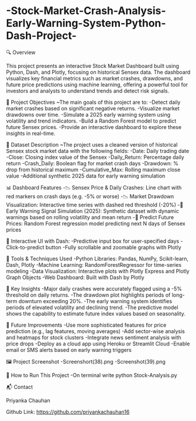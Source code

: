 # -Stock-Market-Crash-Analysis-Early-Warning-System-Python-Dash-Project-

🔍 Overview

This project presents an interactive Stock Market Dashboard built using Python, Dash, and Plotly, focusing on historical Sensex data. The dashboard visualizes key financial metrics such as market crashes, drawdowns, and future price predictions using machine learning, offering a powerful tool for investors and analysts to understand trends and detect risk signals.

🎯 Project Objectives
~The main goals of this project are to:
-Detect daily market crashes based on significant negative returns.
-Visualize market drawdowns over time.
-Simulate a 2025 early warning system using volatility and trend indicators.
-Build a Random Forest model to predict future Sensex prices.
-Provide an interactive dashboard to explore these insights in real-time.

📁 Dataset Description
~The project uses a cleaned version of historical Sensex stock market data with the following fields:
-Date: Daily trading date
-Close: Closing index value of the Sensex
-Daily_Return: Percentage daily return
-Crash_Daily: Boolean flag for market crash days
-Drawdown: % drop from historical maximum
-Cumulative_Max: Rolling maximum close value
-Additional synthetic 2025 data for early warning simulation

📊 Dashboard Features
-📉 Sensex Price & Daily Crashes: Line chart with red markers on crash days (e.g. -5% or worse)
-📉 Market Drawdown Visualization: Interactive time series with dashed red threshold (-20%)
-🚨 Early Warning Signal Simulation (2025): Synthetic dataset with dynamic warnings based on rolling volatility and mean return
-🤖 Predict Future Prices: Random Forest regression model predicting next N days of Sensex prices

📱 Interactive UI with Dash:
-Predictive input box for user-specified days
-Click-to-predict button
-Fully scrollable and zoomable graphs with Plotly

🧠 Tools & Techniques Used
-Python Libraries: Pandas, NumPy, Scikit-learn, Dash, Plotly
-Machine Learning: RandomForestRegressor for time-series modeling
-Data Visualization: Interactive plots with Plotly Express and Plotly Graph Objects
-Web Dashboard: Built with Dash by Plotly

📌 Key Insights
-Major daily crashes were accurately flagged using a -5% threshold on daily returns.
-The drawdown plot highlights periods of long-term downturn exceeding 20%.
-The early warning system identifies periods of elevated volatility and declining trend.
-The predictive model shows the capability to estimate future index values based on seasonality.

🚀 Future Improvements
-Use more sophisticated features for price prediction (e.g., lag features, moving averages)
-Add sector-wise analysis and heatmaps for stock clusters
-Integrate news sentiment analysis with price drops
-Deploy as a cloud app using Heroku or Streamlit Cloud
-Enable email or SMS alerts based on early warning triggers

🖼️ Project Screenshot
-Screenshort(38).png
-Screenshot(39).png

💾 How to Run This Project
-On terminal write python Stock-Analysis.py

📬 Contact

Priyanka Chauhan

Github Link: https://github.com/priyankachauhan16
